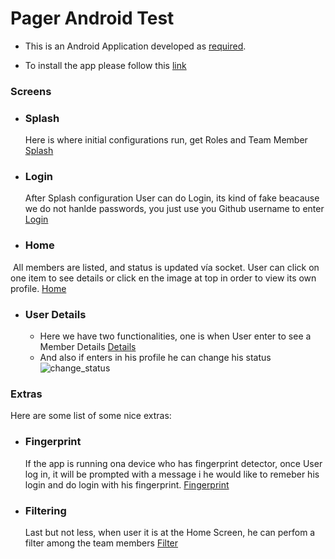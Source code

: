 # Pager Android Test
- This is an Android Application developed as [required](https://gist.github.com/Chompas/2d235019f2d1e38086d17e71f53fafc5#file-android-task-md).

- To install the app please follow this [link](https://rink.hockeyapp.net/apps/e352ea040fc6452da2e94e6ba19bf829/app_versions/1)

### Screens

- ### Splash
  Here is where initial configurations run, get Roles and Team Member
  [Splash](https://drive.google.com/open?id=0B_B4rHBX9XngSGx5OHdjbVFvTlk)
  
- ### Login
  After Splash configuration User can do Login, its kind of fake beacause we do not hanlde passwords, you just use you Github username to enter
  [Login](https://lh5.googleusercontent.com/9oADS_UPZfwqRyYTFBE66YeuKSKwlJMAv9Kf2Rw4u1A7guiizB4k7MpGfqEht288EN8FPFYIFiDBzlE=w2560-h1310-rw)

- ### Home
  All members are listed, and status is updated vía socket. User can click on one item to see details or click en the image at top in order to view its own profile.
  [Home](https://lh6.googleusercontent.com/P9vAIxUpjqZwWelEmFUwJqEDnUJFACAO1ne0iOZc9q0Y0dSMZLH_Svu8aKbXXM3DuWHm5HL4JEoU8gk=w2560-h1310-rw)

- ### User Details
  - Here we have two functionalities, one is when User enter to see a Member Details
  [Details](https://lh4.googleusercontent.com/W34kaFjnANOThm8ETBt9Cn9DBtH4r836zOTGWFzzuZnjM-lS7_uFeKeremQm1ATvTUfq_g6fk5CDV6g=w2560-h1310-rw)
  - And also if enters in his profile he can change his status
  ![change_status](https://lh3.googleusercontent.com/HPVQ2sAJjnh5bBENHsGsNhdC-TtiQuIe77lwAvRLoY88-Lw1YrS6PFrwkIAwPqT-EKfN-s_dPI25_Ps=w2560-h1310-rw)

### Extras
  Here are some list of some nice extras:
  
- ### Fingerprint
  If the app is running ona device who has fingerprint detector, once User log in, it will be prompted with a message i he would like to remeber his login and do login with his fingerprint.
  [Fingerprint](https://lh6.googleusercontent.com/42x9yry3AXdX45mrNftl7vsW2mWBQ5jKh1KzWkAdDIUncVZmLPX9Qedy1UXS01KP_AIfOi4bvodZKGw=w2560-h1310-rw)

- ### Filtering
  Last but not less, when user it is at the Home Screen, he can perfom a filter among the team members
  [Filter](https://lh5.googleusercontent.com/gcJhjypNUHz7XeGNGdoxvCzzIVNK3eILGlLp6i8l3AU1ZHIfbN-mXXcmo9yPh3_LPNxwa_ITXzrwNmQ=w2560-h1310-rw)

